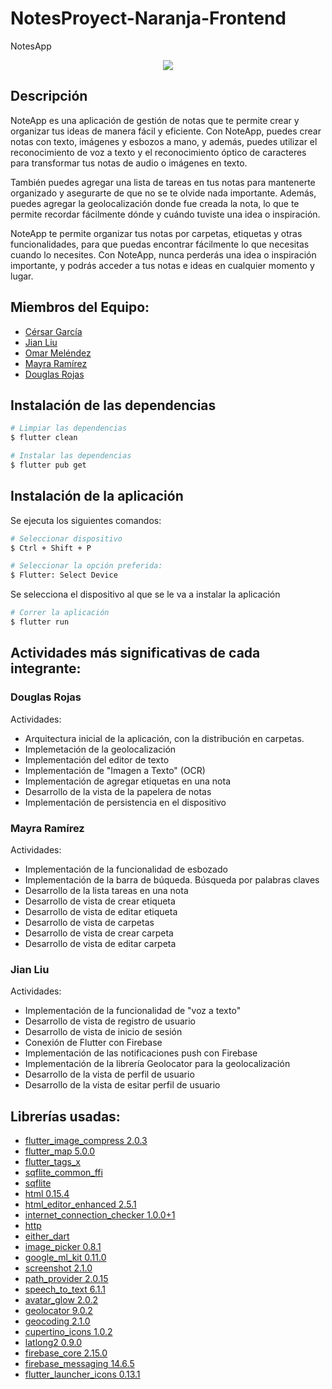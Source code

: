 # NotesProyect-Naranja-Frontend
NotesApp
<p align= "center">
  <img src= "https://github.com/Solid-Coders-UCAB/NotesProject-Naranja-Frontend/assets/129233285/c2f83f81-7640-4a27-a37d-beb827ef1fac" />
</p>

## Descripción
NoteApp es una aplicación de gestión de notas que te permite crear y organizar tus ideas de manera fácil y eficiente. Con NoteApp, puedes crear notas con texto, imágenes y esbozos a mano, y además, puedes utilizar el reconocimiento de voz a texto y el reconocimiento óptico de caracteres para transformar tus notas de audio o imágenes en texto.

También puedes agregar una lista de tareas en tus notas para mantenerte organizado y asegurarte de que no se te olvide nada importante. Además, puedes agregar la geolocalización donde fue creada la nota, lo que te permite recordar fácilmente dónde y cuándo tuviste una idea o inspiración.

NoteApp te permite organizar tus notas por carpetas, etiquetas y otras funcionalidades, para que puedas encontrar fácilmente lo que necesitas cuando lo necesites. Con NoteApp, nunca perderás una idea o inspiración importante, y podrás acceder a tus notas e ideas en cualquier momento y lugar.

## Miembros del Equipo:
- [Cérsar García](https://github.com/cesargarcg)
- [Jian Liu](https://github.com/JianLiu08)
- [Omar Meléndez](https://github.com/OmarJMM)
- [Mayra Ramírez](https://github.com/mayquinte)
- [Douglas Rojas](https://github.com/dfrojas20)

## Instalación de las dependencias
```bash
# Limpiar las dependencias
$ flutter clean

# Instalar las dependencias
$ flutter pub get
```
## Instalación de la aplicación
Se ejecuta los siguientes comandos:
```bash
# Seleccionar dispositivo
$ Ctrl + Shift + P

# Seleccionar la opción preferida:
$ Flutter: Select Device
```
  Se selecciona el dispositivo al que se le va a instalar la aplicación
 ```bash
# Correr la aplicación
$ flutter run
```
## Actividades más significativas de cada integrante:
### Douglas Rojas
Actividades:
- Arquitectura inicial de la aplicación, con la distribución en carpetas.
- Implemetación de la geolocalización
- Implementación del editor de texto
- Implementación de "Imagen a Texto" (OCR)
- Implementación de agregar etiquetas en una nota
- Desarrollo de la vista de la papelera de notas
- Implementación de persistencia en el dispositivo

### Mayra Ramírez
Actividades:
- Implementación de la funcionalidad de esbozado
- Implementación de la barra de búqueda. Búsqueda por palabras claves
- Desarrollo de la lista tareas en una nota
- Desarrollo de vista de crear etiqueta
- Desarrollo de vista de editar etiqueta
- Desarrollo de vista de carpetas
- Desarrollo de vista de crear carpeta
- Desarrollo de vista de editar carpeta

### Jian Liu
Actividades:
- Implementación de la funcionalidad de "voz a texto"
- Desarrollo de vista de registro de usuario
- Desarrollo de vista de inicio de sesión
- Conexión de Flutter con Firebase
- Implementación de las notificaciones push con Firebase
- Implementación de la librería Geolocator para la geolocalización
- Desarrollo de la vista de perfil de usuario
- Desarrollo de la vista de esitar perfil de usuario

## Librerías usadas:
- [flutter_image_compress 2.0.3](https://pub.dev/packages/flutter_image_compress)
- [flutter_map 5.0.0](https://pub.dev/packages/flutter_map)
- [flutter_tags_x](https://pub.dev/packages/flutter_tags_x)
- [sqflite_common_ffi](https://pub.dev/packages/sqflite_common_ffi)
- [sqflite](https://pub.dev/packages/sqflite)
- [html 0.15.4](https://pub.dev/packages/html/versions)
- [html_editor_enhanced 2.5.1](https://pub.dev/packages/html_editor_enhanced)
- [internet_connection_checker 1.0.0+1](https://pub.dev/packages/internet_connection_checker)
- [http](https://pub.dev/packages/http)
- [either_dart](https://pub.dev/packages/either_dart)
- [image_picker 0.8.1](https://pub.dev/packages/image_picker)
- [google_ml_kit 0.11.0](https://pub.dev/packages/google_ml_kit/versions/0.11.0)
- [screenshot 2.1.0](https://pub.dev/packages/screenshot)
- [path_provider 2.0.15](https://pub.dev/packages/path_provider)
- [speech_to_text 6.1.1](https://pub.dev/packages/speech_to_text)
- [avatar_glow 2.0.2](https://pub.dev/packages/avatar_glow/changelog)
- [geolocator 9.0.2](https://pub.dev/packages/geolocator)
- [geocoding 2.1.0](https://pub.dev/packages/geocoding)
- [cupertino_icons 1.0.2](https://pub.dev/packages/cupertino_icons/versions/1.0.2/changelog)
- [latlong2 0.9.0](https://pub.dev/packages/latlong2)
- [firebase_core 2.15.0](https://pub.dev/packages/firebase_core)
- [firebase_messaging 14.6.5](https://pub.dev/packages/firebase_messaging)
- [flutter_launcher_icons 0.13.1](https://pub.dev/packages/flutter_launcher_icons)

